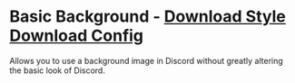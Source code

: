 # Basic Background - [Download Style](https://betterdiscord.net/ghdl?url=https://raw.githubusercontent.com/mwittrien/BetterDiscordAddons/master/ThemesV2/BasicBackground/index.css) [Download Config](https://betterdiscord.net/ghdl?url=https://raw.githubusercontent.com/mwittrien/BetterDiscordAddons/master/ThemesV2/BasicBackground/config.json)

Allows you to use a background image in Discord without greatly altering the basic look of Discord.
